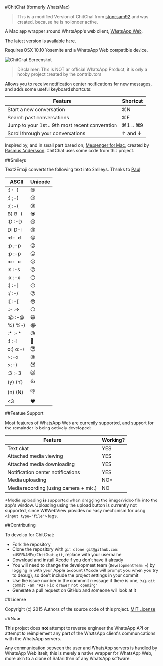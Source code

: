 #ChitChat (formerly WhatsMac)
> This is a modified Version of ChitChat from [stonesam92](https://github.com/stonesam92/ChitChat) and was created, because he is no longer active.

A Mac app wrapper around WhatsApp's web client, [WhatsApp Web](https://web.whatsapp.com).

The latest version is available [here](https://github.com/Neo11/ChitChat/releases/latest).

Requires OSX 10.10 Yosemite and a WhatsApp Web compatible device.

![ChitChat Screenshot](http://imgur.com/a/7bqzg "ChitChat Screenshot")

> Disclaimer: This is NOT an official WhatsApp Product, it is only a hobby project created by the contributors

Allows you to receive notification center notifications for new messages, and adds some useful keyboard shortcuts:

| Feature                                        | Shortcut  |
|------------------------------------------------|-----------|
| Start a new conversation                       | ⌘N        |
| Search past conversations                      | ⌘F        |
| Jump to your 1st .. 9th most recent converation| ⌘1 .. ⌘9  |
| Scroll through your conversations              | ↑ and ↓   |

Inspired by, and in small part based on, [Messenger for Mac](http://fbmacmessenger.rsms.me/), created by [Rasmus Andersson](https://twitter.com/rsms). ChitChat uses some code from this project.

##Smileys

Text2Emoji converts the following text into Smileys. Thanks to [Paul](https://github.com/c-o-m-m-a-n-d-e-r)

|ASCII        |Unicode|
|-------------|-------|
|:) :-)       |😊     |
|;) ;-)       |😉     |
|:( :-(       |😟     |
|B)  B-)      |😎     |
|:D :-D       |😃     |
|D: D-:       |😩     |
|:d :-d       |😋     |
|;p ;-p       |😜     |
|:p :-p       |😛     |
|:o :-o       |😮     |
|:s :-s       |😖     |
|:x :-x       |😶     |
|:\| :-\|     |😐     |
|:/ :-/       |😕     |
|:[ :-[       |😳     |
|:> :->       |😏     |
|:@ :-@       |😷     |
|%) %-)       |😂     |
|:\* :-\*     |😘     |
|:! :-!       |😬     |
|o:) o:-)     |😇     |
|>:-o         |😠     |
|>:-)         |😈     |
|:3 :-3       |😺     |
|(y) (Y)      |👍     |
|(n) (N)      |👎     |
|<3           |❤️     |

##Feature Support

Most features of WhatsApp Web are currently supported, and support for the remainder is being actively developed:

| Feature                                 | Working?  |
|-----------------------------------------|-----------|
| Text chat                               | YES       |
| Attached media viewing                  | YES       |
| Attached media downloading              | YES       |
| Notification center notifications       | YES       |
| Media uploading                         | NO\*      |
| Media recording (using camera + mic.)   | NO        |

\*Media uploading **is** supported when dragging the image/video file into the app's window. Uploading using the upload button is currently not supported, since WKWebView provides no easy mechanism for using `<input type="file">` tags.

##Contributing

To develop for ChitChat:
* Fork the repository
* Clone the repository with ```git clone git@github.com:<USERNAME>/ChitChat.git```, replace <USERNAME> with your username
* Download and install Xcode if you don't have it already
* You will need to change the development team (```DevelopmentTeam =```) by logging in with your Apple account (Xcode will prompt you when you try to debug), so don't include the project settings in your commit
* Use the issue number in the commmit message if there is one, e.g. ```git commit -am "#27 Fix drawer not opening"```
* Generate a pull request on GitHub and someone will look at it

##License

Copyright (c) 2015 Authors of the source code of this project.
[MIT License](./LICENSE.md)

##Note

This project does **not** attempt to reverse engineer the WhatsApp API or attempt to reimplement any part of the WhatsApp client's communications with the WhatsApp servers.

Any communication between the user and WhatsApp servers is handled by WhatsApp Web itself; this is merely a native wrapper for WhatsApp Web, more akin to a clone of Safari than of any WhatsApp software.
